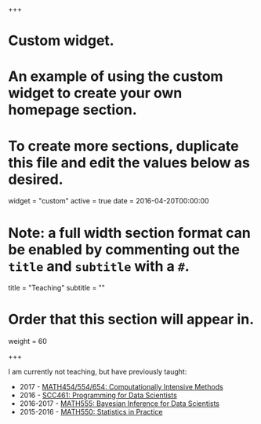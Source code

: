+++
# Custom widget.
# An example of using the custom widget to create your own homepage section.
# To create more sections, duplicate this file and edit the values below as desired.
widget = "custom"
active = true
date = 2016-04-20T00:00:00

# Note: a full width section format can be enabled by commenting out the `title` and `subtitle` with a `#`.
title = "Teaching"
subtitle = ""

# Order that this section will appear in.
weight = 60

+++

I am currently not teaching, but have previously taught:

* 2017 - [MATH454/554/654: Computationally Intensive Methods](http://www.lusi.lancaster.ac.uk/CoursesHandbook/ModuleDetails/ModuleDetail?yearId=000115&courseId=008524)
* 2016 - [SCC461: Programming for Data Scientists](http://www.lusi.lancaster.ac.uk/CoursesHandbook/ModuleDetails/ModuleDetail?yearId=000114&courseId=018637)
* 2016-2017 - [MATH555: Bayesian Inference for Data Scientists](http://www.lusi.lancaster.ac.uk/CoursesHandbook/ModuleDetails/ModuleDetail?yearId=000118&courseId=018700)
* 2015-2016 - [MATH550: Statistics in Practice](http://www.lusi.lancaster.ac.uk/CoursesHandbook/ModuleDetails/ModuleDetail?yearId=000118&courseId=008230)